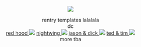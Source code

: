 <div align="center">
  <img src="https://64.media.tumblr.com/2dd6c0fc0c57add2cf47592b53b60726/e6a8baeaf5168376-44/s1280x1920/0f2fbe6e8b1e1396e07882c0d5a7ade7dcb3b792.jpg">
</div>
<p align="center">
  rentry templates lalalala
  <br>
  dc
  <br>
<a href="https://rentry.co/ostein"> red hood </a>       <img src="https://pixels.crd.co/assets/images/gallery06/0d202a95.gif?v=29416114"> <a href="https://rentry.co/stormlock"> nightwing </a> <img src="https://64.media.tumblr.com/38059bcbf0876b5abfa18404d9369923/d13d12092749e6f7-7c/s75x75_c1/c2128cb543f04d43be11b65f8456181a141f7339.gifv"> <a href="https://rentry.co/bitteraerie"> jason & dick </a> <img src="https://pixels.crd.co/assets/images/gallery64/cdf358be.gif?v=29416114"> <a href="https://rentry.co/rectangle"> ted & tim </a> <img src="https://pix.crd.co/assets/images/gallery21/4d275124.gif?v=84c6f285">
<br>
more tba </p>
